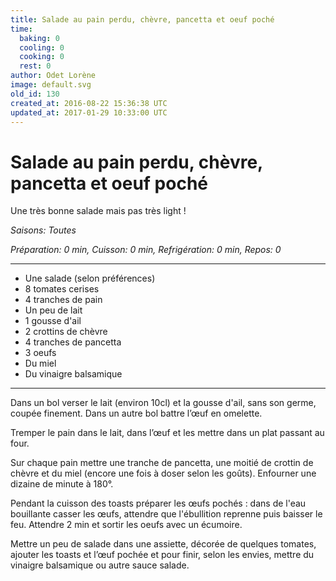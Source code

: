 ```yaml
---
title: Salade au pain perdu, chèvre, pancetta et oeuf poché
time:
  baking: 0
  cooling: 0
  cooking: 0
  rest: 0
author: Odet Lorène
image: default.svg
old_id: 130
created_at: 2016-08-22 15:36:38 UTC
updated_at: 2017-01-29 10:33:00 UTC
---
```


# Salade au pain perdu, chèvre, pancetta et oeuf poché

Une très bonne salade mais pas très light !

_Saisons: Toutes_

_Préparation: 0 min, Cuisson: 0 min, Refrigération: 0 min, Repos: 0_

---

- Une salade (selon préférences)
- 8 tomates cerises
- 4 tranches de pain
- Un peu de lait
- 1 gousse d'ail
- 2 crottins de chèvre
- 4 tranches de pancetta
- 3 oeufs
- Du miel
- Du vinaigre balsamique

---

Dans un bol verser le lait (environ 10cl) et la gousse d'ail, sans son germe, coupée finement. Dans un autre bol battre l’œuf en omelette.

Tremper le pain dans le lait, dans l’œuf et les mettre dans un plat passant au four.

Sur chaque pain mettre une tranche de pancetta, une moitié de crottin de chèvre et du miel (encore une fois à doser selon les goûts). Enfourner une dizaine de minute à 180°.

Pendant la cuisson des toasts préparer les œufs pochés : dans de l'eau bouillante casser les œufs, attendre que l'ébullition reprenne puis baisser le feu. Attendre 2 min et sortir les oeufs avec un écumoire.

Mettre un peu de salade dans une assiette, décorée de quelques tomates, ajouter les toasts et l’œuf pochée et pour finir, selon les envies, mettre du vinaigre balsamique ou autre sauce salade.

